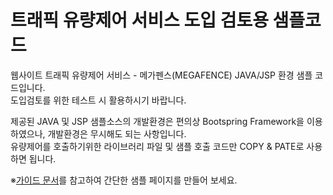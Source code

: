 # 트래픽 유량제어 서비스 도입 검토용 샘플코드
<p>웹사이트 트래픽 유량제어 서비스 - 메가펜스(MEGAFENCE) JAVA/JSP 환경 샘플 코드입니다.<br/>도입검토를 위한 테스트 시 활용하시기 바랍니다. </p>
<p>제공된 JAVA 및 JSP 샘플소스의 개발환경은 편의상 Bootspring Framework을 이용하였으나, 개발환경은 무시해도 되는 사항입니다.<br/><span class="is-red !important">유량제어를 호출하기위한 라이브러리 파일 및 샘플 호출 코드만 COPY & PATE로 사용</span>하면 됩니다.</p>
<p><span class='is-red'>※</span><a href='https://drive.google.com/file/d/10I2NK-ThqFS5d0o1vyDXVhPLTxml89P_/view?usp=sharing' target='_blank'>가이드 문서</a>를 참고하여 간단한 샘플 페이지를 만들어 보세요.</p>
